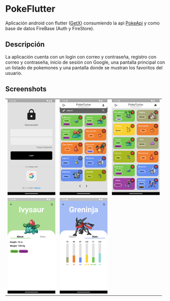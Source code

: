 # PokeFlutter

Aplicación android con flutter ([GetX](https://pub.dev/packages/get)) consumiendo la api [PokeApi](https://pokeapi.co/) y como base de datos FireBase (Auth y FireStore).

## Descripción

La aplicación cuenta con un login con correo y contraseña, registro con correo y contraseña, inicio de sesión con Google, una pantalla principal con un listado de pokemones y una pantalla donde se mustran los favoritos del usuario.

## Screenshots

<table>
  <tr>
    <td valign="top"><img src="./assets/login.png" width="150" height="300" /></td>
    <td valign="top"><img src="./assets/home.png" width="150" height="300" /></td>
    <td><img src="./assets/user.png" width="150" height="300" /></td>
  </tr>
  <tr>
    <td><img src="./assets/inof_about.png" width="150" height="300" /></td>
    <td><img src="./assets/info_stats.png" width="150" height="300" /></td>
  </tr>
</table>
